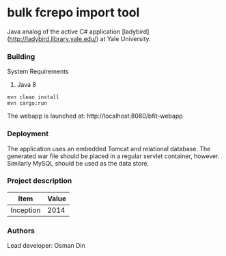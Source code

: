 bulk fcrepo import tool
=======================
Java analog of the active C# application [ladybird] (http://ladybird.library.yale.edu/) at Yale University.

### Building

System Requirements

1. Java 8

```
mvn clean install
mvn cargo:run
```

The webapp is launched at: http://localhost:8080/bfit-webapp

### Deployment

The application uses an embedded Tomcat and relational database. The generated war file should be placed
in a regular servlet container, however. Similarly MySQL should be used as the data store.

### Project description

|Item       | Value     |
|-----------|-----------|
|Inception  | 2014      |

### Authors

Lead developer: Osman Din

